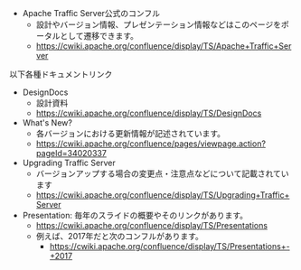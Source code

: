 

- Apache Traffic Server公式のコンフル
  - 設計やバージョン情報、プレゼンテーション情報などはこのページをポータルとして遷移できます。
  - https://cwiki.apache.org/confluence/display/TS/Apache+Traffic+Server

以下各種ドキュメントリンク
- DesignDocs
  - 設計資料
  - https://cwiki.apache.org/confluence/display/TS/DesignDocs
- What's New?
  - 各バージョンにおける更新情報が記述されています。
  - https://cwiki.apache.org/confluence/pages/viewpage.action?pageId=34020337
- Upgrading Traffic Server
  - バージョンアップする場合の変更点・注意点などについて記載されています
  - https://cwiki.apache.org/confluence/display/TS/Upgrading+Traffic+Server
- Presentation: 毎年のスライドの概要やそのリンクがあります。
  - https://cwiki.apache.org/confluence/display/TS/Presentations
  - 例えば、2017年だと次のコンフルがあります。
    - https://cwiki.apache.org/confluence/display/TS/Presentations+-+2017
